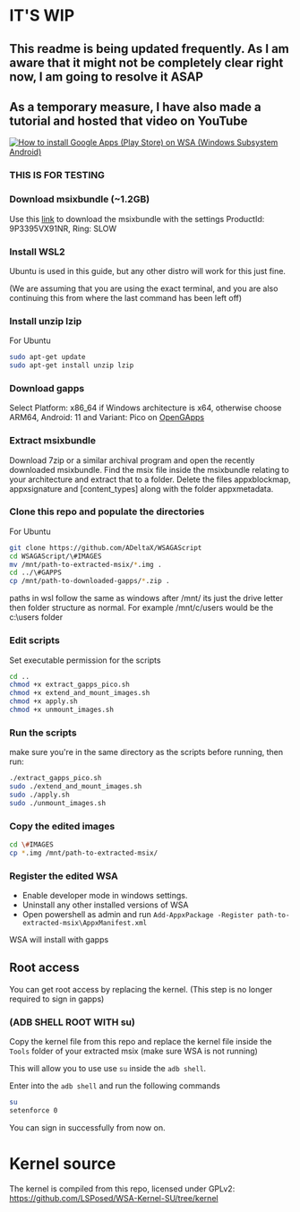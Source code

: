 # IT'S **WIP**

## This readme is being updated frequently. As I am aware that it might not be completely clear right now, I am going to resolve it ASAP

## As a temporary measure, I have also made a tutorial and hosted that video on YouTube

<p align="center">

[![How to install Google Apps (Play Store) on WSA (Windows Subsystem Android)](http://img.youtube.com/vi/rIt00xDp0tM/0.jpg)](http://www.youtube.com/watch?v=rIt00xDp0tM 'How to install Google Apps (Play Store) on WSA (Windows Subsystem Android)')

</p>

### THIS IS FOR TESTING

### Download msixbundle (~1.2GB)

Use this [link](https://store.rg-adguard.net/) to download the msixbundle with the settings ProductId: 9P3395VX91NR, Ring: SLOW

### Install WSL2

Ubuntu is used in this guide, but any other distro will work for this just fine.

(We are assuming that you are using the exact terminal, and you are also continuing this from where the last command has been left off)

### Install unzip lzip

For Ubuntu

```bash
sudo apt-get update
sudo apt-get install unzip lzip
```

### Download gapps

Select Platform: x86_64 if Windows architecture is x64, otherwise choose ARM64, Android: 11 and Variant: Pico on [OpenGApps](https://opengapps.org/)

### Extract msixbundle

Download 7zip or a similar archival program and open the recently downloaded msixbundle. Find the msix file inside the msixbundle relating to your architecture and extract that to a folder.
Delete the files appxblockmap, appxsignature and \[content_types\] along with the folder appxmetadata.

### Clone this repo and populate the directories

For Ubuntu

```bash
git clone https://github.com/ADeltaX/WSAGAScript
cd WSAGAScript/\#IMAGES
mv /mnt/path-to-extracted-msix/*.img .
cd ../\#GAPPS
cp /mnt/path-to-downloaded-gapps/*.zip .
```

paths in wsl follow the same as windows after /mnt/ its just the drive letter then folder structure as normal. For example /mnt/c/users would be the c:\users folder

### Edit scripts

Set executable permission for the scripts

```bash
cd ..
chmod +x extract_gapps_pico.sh
chmod +x extend_and_mount_images.sh
chmod +x apply.sh
chmod +x unmount_images.sh
```

### Run the scripts

make sure you're in the same directory as the scripts before running, then run:

```bash
./extract_gapps_pico.sh
sudo ./extend_and_mount_images.sh
sudo ./apply.sh
sudo ./unmount_images.sh
```

### Copy the edited images

```bash
cd \#IMAGES
cp *.img /mnt/path-to-extracted-msix/
```

### Register the edited WSA

- Enable developer mode in windows settings.
- Uninstall any other installed versions of WSA
- Open powershell as admin and run `Add-AppxPackage -Register path-to-extracted-msix\AppxManifest.xml`

WSA will install with gapps

## Root access

You can get root access by replacing the kernel. (This step is no longer required to sign in gapps)

### (ADB SHELL ROOT WITH su)

Copy the kernel file from this repo and replace the kernel file inside the `Tools` folder of your extracted msix (make sure WSA is not running)

This will allow you to use use `su` inside the `adb shell`.

Enter into the `adb shell` and run the following commands

```bash
su
setenforce 0
```

You can sign in successfully from now on.

# Kernel source

The kernel is compiled from this repo, licensed under GPLv2: https://github.com/LSPosed/WSA-Kernel-SU/tree/kernel
